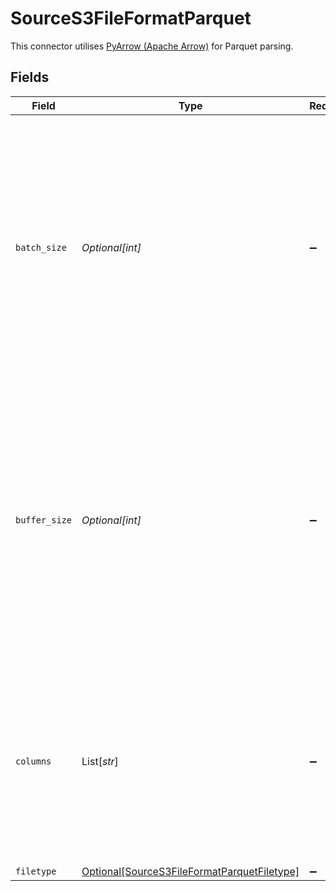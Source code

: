 # SourceS3FileFormatParquet

This connector utilises <a href="https://arrow.apache.org/docs/python/generated/pyarrow.parquet.ParquetFile.html" target="_blank">PyArrow (Apache Arrow)</a> for Parquet parsing.


## Fields

| Field                                                                                                                                                                                                                | Type                                                                                                                                                                                                                 | Required                                                                                                                                                                                                             | Description                                                                                                                                                                                                          |
| -------------------------------------------------------------------------------------------------------------------------------------------------------------------------------------------------------------------- | -------------------------------------------------------------------------------------------------------------------------------------------------------------------------------------------------------------------- | -------------------------------------------------------------------------------------------------------------------------------------------------------------------------------------------------------------------- | -------------------------------------------------------------------------------------------------------------------------------------------------------------------------------------------------------------------- |
| `batch_size`                                                                                                                                                                                                         | *Optional[int]*                                                                                                                                                                                                      | :heavy_minus_sign:                                                                                                                                                                                                   | Maximum number of records per batch read from the input files. Batches may be smaller if there aren’t enough rows in the file. This option can help avoid out-of-memory errors if your data is particularly wide.    |
| `buffer_size`                                                                                                                                                                                                        | *Optional[int]*                                                                                                                                                                                                      | :heavy_minus_sign:                                                                                                                                                                                                   | Perform read buffering when deserializing individual column chunks. By default every group column will be loaded fully to memory. This option can help avoid out-of-memory errors if your data is particularly wide. |
| `columns`                                                                                                                                                                                                            | List[*str*]                                                                                                                                                                                                          | :heavy_minus_sign:                                                                                                                                                                                                   | If you only want to sync a subset of the columns from the file(s), add the columns you want here as a comma-delimited list. Leave it empty to sync all columns.                                                      |
| `filetype`                                                                                                                                                                                                           | [Optional[SourceS3FileFormatParquetFiletype]](../../models/shared/sources3fileformatparquetfiletype.md)                                                                                                              | :heavy_minus_sign:                                                                                                                                                                                                   | N/A                                                                                                                                                                                                                  |